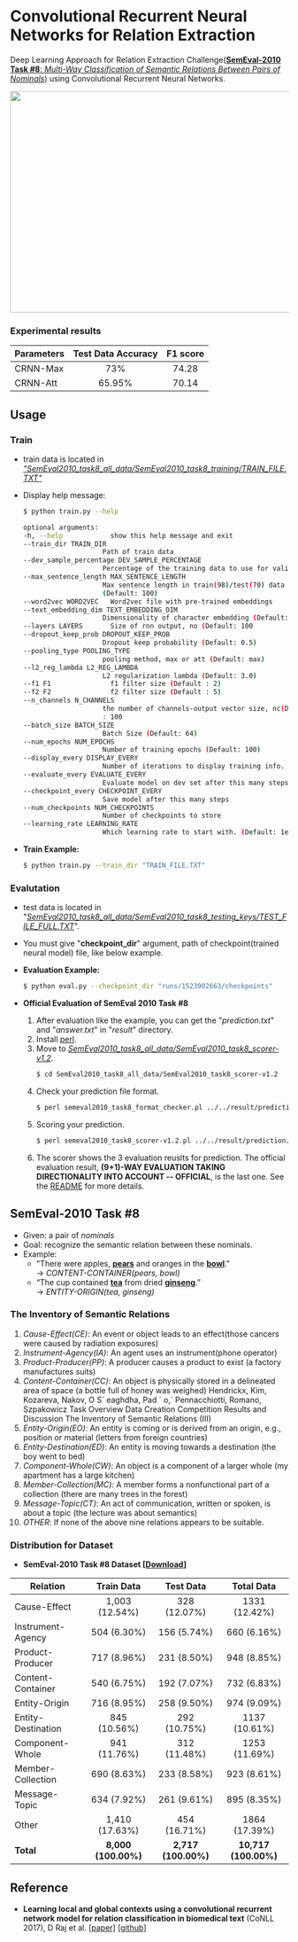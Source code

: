 # Convolutional Recurrent Neural Networks for Relation Extraction

Deep Learning Approach for Relation Extraction Challenge([**SemEval-2010 Task #8**: *Multi-Way Classification of Semantic Relations Between Pairs of Nominals*](https://docs.google.com/document/d/1QO_CnmvNRnYwNWu1-QCAeR5ToQYkXUqFeAJbdEhsq7w/preview)) using Convolutional Recurrent Neural Networks.

<p align="center">
	<img width="700" height="400" src="https://user-images.githubusercontent.com/8953934/39967385-05995058-56f5-11e8-8080-73d8098cab6b.JPG">
</p>

### Experimental results

| Parameters             | Test Data Accuracy  | F1 score             |
|------------------------|:-------------------:|:--------------------:|
| CRNN-Max               | 73%                 | 74.28                |
| CRNN-Att               | 65.95%               | 70.14               |


## Usage
### Train
* train data is located in *<U>"SemEval2010_task8_all_data/SemEval2010_task8_training/TRAIN_FILE.TXT"*</U>
* Display help message:
	```bash
	$ python train.py --help
	```

	```bash
	optional arguments:
  -h, --help            show this help message and exit
  --train_dir TRAIN_DIR
                        Path of train data
  --dev_sample_percentage DEV_SAMPLE_PERCENTAGE
                        Percentage of the training data to use for validation
  --max_sentence_length MAX_SENTENCE_LENGTH
                        Max sentence length in train(98)/test(70) data
                        (Default: 100)
  --word2vec WORD2VEC   Word2vec file with pre-trained embeddings
  --text_embedding_dim TEXT_EMBEDDING_DIM
                        Dimensionality of character embedding (Default: 300)
  --layers LAYERS       Size of rnn output, no (Default: 100
  --dropout_keep_prob DROPOUT_KEEP_PROB
                        Dropout keep probability (Default: 0.5)
  --pooling_type POOLING_TYPE
                        pooling method, max or att (Default: max)
  --l2_reg_lambda L2_REG_LAMBDA
                        L2 regularization lambda (Default: 3.0)
  --f1 F1               f1 filter size (Default : 2)
  --f2 F2               f2 filter size (Default : 5)
  --n_channels N_CHANNELS
                        the number of channels-output vector size, nc(Default
                        : 100
  --batch_size BATCH_SIZE
                        Batch Size (Default: 64)
  --num_epochs NUM_EPOCHS
                        Number of training epochs (Default: 100)
  --display_every DISPLAY_EVERY
                        Number of iterations to display training info.
  --evaluate_every EVALUATE_EVERY
                        Evaluate model on dev set after this many steps
  --checkpoint_every CHECKPOINT_EVERY
                        Save model after this many steps
  --num_checkpoints NUM_CHECKPOINTS
                        Number of checkpoints to store
  --learning_rate LEARNING_RATE
                        Which learning rate to start with. (Default: 1e-3)
	```

* **Train Example:**
	```bash
	$ python train.py --train_dir "TRAIN_FILE.TXT" 
	```

### Evalutation
* test data is located in "<U>*SemEval2010_task8_all_data/SemEval2010_task8_testing_keys/TEST_FILE_FULL.TXT*</U>".
* You must give "**checkpoint_dir**" argument, path of checkpoint(trained neural model) file, like below example.

* **Evaluation Example:**
	```bash
	$ python eval.py --checkpoint_dir "runs/1523902663/checkpoints"
	```

* **Official Evaluation of SemEval 2010 Task #8**
	1. After evaluation like the example, you can get the "*prediction.txt*" and "*answer.txt*" in "*result*" directory.
	2. Install <U>[perl](https://www.perl.org/get.html)</U>.
	3. Move to <U>*SemEval2010_task8_all_data/SemEval2010_task8_scorer-v1.2*</U>.
        ```bash
        $ cd SemEval2010_task8_all_data/SemEval2010_task8_scorer-v1.2
		```
	4. Check your prediction file format.
		```bash
		$ perl semeval2010_task8_format_checker.pl ../../result/prediction.txt
		```
	5. Scoring your prediction.
		```bash
		$ perl semeval2010_task8_scorer-v1.2.pl ../../result/prediction.txt ../../result/answer.txt
		```
	6. The scorer shows the 3 evaluation reuslts for prediction. The official evaluation result, **(9+1)-WAY EVALUATION TAKING DIRECTIONALITY INTO ACCOUNT -- OFFICIAL**, is the last one. See the [README](SemEval2010_task8_all_data/SemEval2010_task8_scorer-v1.2/README.txt) for more details.
	
## SemEval-2010 Task #8
* Given: a pair of *nominals*
* Goal: recognize the semantic relation between these nominals.
* Example:
	* "There were apples, **<U>pears</U>** and oranges in the **<U>bowl</U>**." 
		<br> → *CONTENT-CONTAINER(pears, bowl)*
	* “The cup contained **<U>tea</U>** from dried **<U>ginseng</U>**.” 
		<br> → *ENTITY-ORIGIN(tea, ginseng)*


### The Inventory of Semantic Relations
1. *Cause-Effect(CE)*: An event or object leads to an effect(those cancers were caused by radiation exposures)
2. *Instrument-Agency(IA)*: An agent uses an instrument(phone operator)
3. *Product-Producer(PP)*: A producer causes a product to exist (a factory manufactures suits)
4. *Content-Container(CC)*: An object is physically stored in a delineated area of space (a bottle full of honey was weighed) Hendrickx, Kim, Kozareva, Nakov, O S´ eaghdha, Pad ´ o,´ Pennacchiotti, Romano, Szpakowicz Task Overview Data Creation Competition Results and Discussion The Inventory of Semantic Relations (III)
5. *Entity-Origin(EO)*: An entity is coming or is derived from an origin, e.g., position or material (letters from foreign countries)
6. *Entity-Destination(ED)*: An entity is moving towards a destination (the boy went to bed) 
7. *Component-Whole(CW)*: An object is a component of a larger whole (my apartment has a large kitchen)
8. *Member-Collection(MC)*: A member forms a nonfunctional part of a collection (there are many trees in the forest)
9. *Message-Topic(CT)*: An act of communication, written or spoken, is about a topic (the lecture was about semantics)
10. *OTHER*: If none of the above nine relations appears to be suitable.


### Distribution for Dataset
* **SemEval-2010 Task #8 Dataset [[Download](https://drive.google.com/file/d/0B_jQiLugGTAkMDQ5ZjZiMTUtMzQ1Yy00YWNmLWJlZDYtOWY1ZDMwY2U4YjFk/view?layout=list&ddrp=1&sort=name&num=50#)]**

| Relation           | Train Data          | Test Data           | Total Data           |
|--------------------|:-------------------:|:-------------------:|:--------------------:|
| Cause-Effect       | 1,003 (12.54%)      | 328 (12.07%)        | 1331 (12.42%)        |
| Instrument-Agency  | 504 (6.30%)         | 156 (5.74%)         | 660 (6.16%)          |
| Product-Producer   | 717 (8.96%)         | 231 (8.50%)         | 948 (8.85%)          |
| Content-Container  | 540 (6.75%)         | 192 (7.07%)         | 732 (6.83%)          |
| Entity-Origin      | 716 (8.95%)         | 258 (9.50%)         | 974 (9.09%)          |
| Entity-Destination | 845 (10.56%)        | 292 (10.75%)        | 1137 (10.61%)        |
| Component-Whole    | 941 (11.76%)        | 312 (11.48%)        | 1253 (11.69%)        |
| Member-Collection  | 690 (8.63%)         | 233 (8.58%)         | 923 (8.61%)          |
| Message-Topic      | 634 (7.92%)         | 261 (9.61%)         | 895 (8.35%)          |
| Other              | 1,410 (17.63%)      | 454 (16.71%)        | 1864 (17.39%)        |
| **Total**          | **8,000 (100.00%)** | **2,717 (100.00%)** | **10,717 (100.00%)** |



## Reference
* **Learning local and global contexts using a convolutional recurrent network model for relation classification in biomedical text** (CoNLL 2017), D Raj et al. [[paper]](http://www.aclweb.org/anthology/K17-1032) [[github]](https://github.com/desh2608/crnn-relation-classification)
